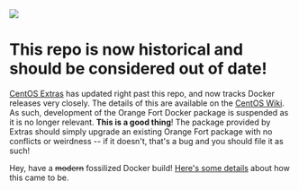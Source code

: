<img src='https://secure.orangefort.com/images/orange_fort.png' />

# This repo is now historical and should be considered out of date!

[CentOS Extras](http://wiki.centos.org/AdditionalResources/Repositories) has updated right past this repo, and now tracks Docker releases very closely. The details of this are available on the [CentOS Wiki](http://wiki.centos.org/Cloud/Docker). As such, development of the Orange Fort Docker package is suspended as it is no longer relevant. **This is a good thing**! The package provided by Extras should simply upgrade an existing Orange Fort package with no conflicts or weirdness -- if it doesn't, that's a bug and you should file it as such!



Hey, have a ~~modern~~ fossilized Docker build! [Here's some details](http://ryanmckern.com/2014/09/yak-coiffure-towards-a-better-centos-7-docker-rpm/) about how this came to be.
